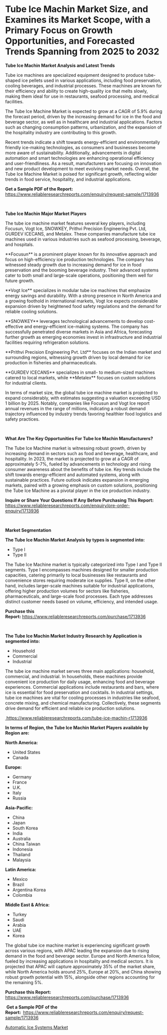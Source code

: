 <p><h1>Tube Ice Machin Market Size, and Examines its Market Scope, with a Primary Focus on Growth Opportunities, and Forecasted Trends Spanning from 2025 to 2032</h1></p><p><strong>Tube Ice Machin Market Analysis and Latest Trends</strong></p>
<p><p>Tube ice machines are specialized equipment designed to produce tube-shaped ice pellets used in various applications, including food preservation, cooling beverages, and industrial processes. These machines are known for their efficiency and ability to create high-quality ice that melts slowly, making them ideal for use in restaurants, seafood processing, and medical facilities.</p><p>The Tube Ice Machine Market is expected to grow at a CAGR of 5.9% during the forecast period, driven by the increasing demand for ice in the food and beverage sector, as well as in healthcare and industrial applications. Factors such as changing consumption patterns, urbanization, and the expansion of the hospitality industry are contributing to this growth. </p><p>Recent trends indicate a shift towards energy-efficient and environmentally friendly ice-making technologies, as consumers and businesses become more aware of sustainability. Additionally, advancements in digital automation and smart technologies are enhancing operational efficiency and user-friendliness. As a result, manufacturers are focusing on innovation and new product development to meet evolving market needs. Overall, the Tube Ice Machine Market is poised for significant growth, reflecting wider trends in food service, hospitality, and industrial applications.</p></p>
<p><strong>Get a Sample PDF of the Report:&nbsp;</strong> <a href="https://www.reliableresearchreports.com/enquiry/request-sample/1713936?utm_campaign=32&utm_medium=2&utm_source=Github&utm_content=ia&utm_term=11012025&utm_id=tube-ice-machin">https://www.reliableresearchreports.com/enquiry/request-sample/1713936</a></p>
<p>&nbsp;</p>
<p><strong>Tube Ice Machin Major Market Players</strong></p>
<p><p>The tube ice machine market features several key players, including Focusun, Vogt Ice, SNOWKEY, Prithvi Precision Engineering Pvt. Ltd, GURDEV ICECANS, and Metalex. These companies manufacture tube ice machines used in various industries such as seafood processing, beverage, and hospitals.</p><p>**Focusun** is a prominent player known for its innovative approach and focus on high-efficiency ice production technologies. The company has witnessed steady growth due to increasing demand for ice in food preservation and the booming beverage industry. Their advanced systems cater to both small and large-scale operations, positioning them well for future growth.</p><p>**Vogt Ice** specializes in modular tube ice machines that emphasize energy savings and durability. With a strong presence in North America and a growing foothold in international markets, Vogt Ice expects considerable expansion driven by heightened food safety regulations and the demand for reliable cooling solutions.</p><p>**SNOWKEY** leverages technological advancements to develop cost-effective and energy-efficient ice-making systems. The company has successfully penetrated diverse markets in Asia and Africa, forecasting further growth as emerging economies invest in infrastructure and industrial facilities requiring refrigeration solutions.</p><p>**Prithvi Precision Engineering Pvt. Ltd** focuses on the Indian market and surrounding regions, witnessing growth driven by local demand for ice production in fisheries and pharmaceuticals. </p><p>**GURDEV ICECANS** specializes in small- to medium-sized machines catered to local markets, while **Metalex** focuses on custom solutions for industrial clients.</p><p>In terms of market size, the global tube ice machine market is projected to expand considerably, with estimates suggesting a valuation exceeding USD 1 billion by 2025. Notably, companies like Focusun and Vogt Ice report annual revenues in the range of millions, indicating a robust demand trajectory influenced by industry trends favoring healthier food logistics and safety practices.</p></p>
<p>&nbsp;</p>
<p><strong>What Are The Key Opportunities For Tube Ice Machin Manufacturers?</strong></p>
<p><p>The Tube Ice Machine market is witnessing robust growth, driven by increasing demand in sectors such as food and beverage, healthcare, and hospitality. In 2023, the market is projected to grow at a CAGR of approximately 5-7%, fueled by advancements in technology and rising consumer awareness about the benefits of tube ice. Key trends include the shift towards energy-efficient and automated systems, along with sustainable practices. Future outlook indicates expansion in emerging markets, paired with a growing emphasis on custom solutions, positioning the Tube Ice Machine as a pivotal player in the ice production industry.</p></p>
<p><strong>Inquire or Share Your Questions If Any Before Purchasing This Report:</strong> <a href="https://www.reliableresearchreports.com/enquiry/pre-order-enquiry/1713936?utm_campaign=32&utm_medium=2&utm_source=Github&utm_content=ia&utm_term=11012025&utm_id=tube-ice-machin">https://www.reliableresearchreports.com/enquiry/pre-order-enquiry/1713936</a></p>
<p>&nbsp;</p>
<p><strong>Market Segmentation</strong></p>
<p><strong>The Tube Ice Machin Market Analysis by types is segmented into:</strong></p>
<p><ul><li>Type I</li><li>Type II</li></ul></p>
<p><p>The Tube Ice Machine market is typically categorized into Type I and Type II segments. Type I encompasses machines designed for smaller production capacities, catering primarily to local businesses like restaurants and convenience stores requiring moderate ice supplies. Type II, on the other hand, includes larger-scale machines suitable for industrial applications, offering higher production volumes for sectors like fisheries, pharmaceuticals, and large-scale food processes. Each type addresses distinct customer needs based on volume, efficiency, and intended usage.</p></p>
<p><strong>Purchase this Report:&nbsp;</strong><a href="https://www.reliableresearchreports.com/purchase/1713936?utm_campaign=32&utm_medium=2&utm_source=Github&utm_content=ia&utm_term=11012025&utm_id=tube-ice-machin">https://www.reliableresearchreports.com/purchase/1713936</a></p>
<p>&nbsp;</p>
<p><strong>The Tube Ice Machin Market Industry Research by Application is segmented into:</strong></p>
<p><ul><li>Household</li><li>Commercial</li><li>Industrial</li></ul></p>
<p><p>The tube ice machine market serves three main applications: household, commercial, and industrial. In households, these machines provide convenient ice production for daily usage, enhancing food and beverage experiences. Commercial applications include restaurants and bars, where ice is essential for food preservation and cocktails. In industrial settings, tube ice machines are vital for cooling processes in industries like seafood, concrete mixing, and chemical manufacturing. Collectively, these segments drive demand for efficient and reliable ice production solutions.</p></p>
<p><a href="https://www.reliableresearchreports.com/tube-ice-machin-r1713936?utm_campaign=32&utm_medium=2&utm_source=Github&utm_content=ia&utm_term=11012025&utm_id=tube-ice-machin">&nbsp;https://www.reliableresearchreports.com/tube-ice-machin-r1713936</a></p>
<p><strong>In terms of Region, the Tube Ice Machin Market Players available by Region are:</strong></p>
<p>
    <p> <strong> North America: </strong>
        <ul>
            <li>United States</li>
            <li>Canada</li>
        </ul>
        </p> 
    <p> <strong> Europe: </strong>
        <ul>
            <li>Germany</li>
            <li>France</li>
            <li>U.K.</li>
            <li>Italy</li>
            <li>Russia</li>
        </ul>
        </p> 
    <p> <strong> Asia-Pacific: </strong>
        <ul>
            <li>China</li>
            <li>Japan</li>
            <li>South Korea</li>
            <li>India</li>
            <li>Australia</li>
            <li>China Taiwan</li>
            <li>Indonesia</li>
            <li>Thailand</li>
            <li>Malaysia</li>
        </ul>
        </p> 
    <p> <strong> Latin America: </strong>
        <ul>
            <li>Mexico</li>
            <li>Brazil</li>
            <li>Argentina Korea</li>
            <li>Colombia</li>
        </ul>
        </p> 
    <p> <strong> Middle East & Africa: </strong>
        <ul>
            <li>Turkey</li>
            <li>Saudi</li>
            <li>Arabia</li>
            <li>UAE</li>
            <li>Korea</li>
        </ul>
    </p>
    </p>
<p><p>The global tube ice machine market is experiencing significant growth across various regions, with APAC leading the expansion due to rising demand in the food and beverage sector. Europe and North America follow, fueled by increasing applications in hospitality and medical sectors. It is projected that APAC will capture approximately 35% of the market share, while North America holds around 25%, Europe at 20%, and China showing robust growth potential with 15%, alongside other regions accounting for the remaining 5%.</p></p>
<p><strong>Purchase this Report: </strong><a href="https://www.reliableresearchreports.com/purchase/1713936?utm_campaign=32&utm_medium=2&utm_source=Github&utm_content=ia&utm_term=11012025&utm_id=tube-ice-machin">https://www.reliableresearchreports.com/purchase/1713936</a></p>
<p>&nbsp;<strong>Get a Sample PDF of the Report:&nbsp;&nbsp;</strong><a href="https://www.reliableresearchreports.com/enquiry/request-sample/1713936?utm_campaign=32&utm_medium=2&utm_source=Github&utm_content=ia&utm_term=11012025&utm_id=tube-ice-machin">https://www.reliableresearchreports.com/enquiry/request-sample/1713936</a></p>
<p><strong></strong></p>
<p><p><a href="https://github.com/irfadac/Market-Research-Report-List-5/blob/main/automatic-ice-systems-market.md?utm_campaign=32&utm_medium=2&utm_source=Github&utm_content=ia&utm_term=11012025&utm_id=tube-ice-machin">Automatic Ice Systems Market</a></p></p>